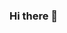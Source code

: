 ### Hi there 👋

<!--
**mkaur-1/mkaur-1** is a ✨ _special_ ✨ repository because its `README.md` (this file) appears on your GitHub profile.

Here are some ideas to get you started:

- 🔭 I’m currently working on software development
- 🌱 I’m currently learning various aspects of Blockchain,Systems,Data Analytics and Full stack Web Development 
- 👯 I’m looking to collaborate on research papers pertaining to core Computer Science
- 💬 Ask me about anything on coding and machine learning,I will do my best to help you
- 📫 How to reach me: manpreetkaur.codes@gmail.com
- 😄 Pronouns: she/Her
- ⚡ Fun fact: ...
-->
